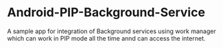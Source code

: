 # Android-PIP-Background-Service

A sample app for integration of Background services using work manager which can work in PIP mode all the time annd can access the internet.
